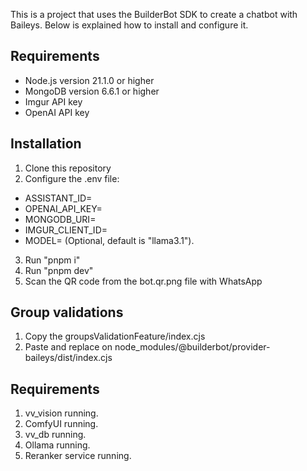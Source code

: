 This is a project that uses the BuilderBot SDK to create a chatbot with Baileys. Below is explained how to install and configure it.

## Requirements

- Node.js version 21.1.0 or higher
- MongoDB version 6.6.1 or higher
- Imgur API key
- OpenAI API key

## Installation

1. Clone this repository
2. Configure the .env file:

- ASSISTANT_ID=
- OPENAI_API_KEY=
- MONGODB_URI=
- IMGUR_CLIENT_ID=
- MODEL= (Optional, default is "llama3.1").

3. Run "pnpm i"
4. Run "pnpm dev"
5. Scan the QR code from the bot.qr.png file with WhatsApp

## Group validations

1. Copy the groupsValidationFeature/index.cjs
2. Paste and replace on node_modules/@builderbot/provider-baileys/dist/index.cjs

## Requirements

1. vv_vision running.
2. ComfyUI running.
3. vv_db running.
4. Ollama running.
5. Reranker service running.
